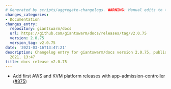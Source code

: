 ```yaml
---
# Generated by scripts/aggregate-changelogs. WARNING: Manual edits to this files will be overwritten.
changes_categories:
- Documentation
changes_entry:
  repository: giantswarm/docs
  url: https://github.com/giantswarm/docs/releases/tag/v2.0.75
  version: 2.0.75
  version_tag: v2.0.75
date: '2021-03-16T13:47:21'
description: Changelog entry for giantswarm/docs version 2.0.75, published on 16 March
  2021, 13:47
title: docs release v2.0.75
---
```


- Add first AWS and KVM platform releases with app-admission-controller ([#875](https://github.com/giantswarm/docs/pull/875))
